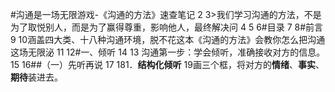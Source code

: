 #沟通是一场无限游戏-《沟通的方法》速查笔记
2
3>我们学习沟通的方法，不是为了取悦别人，而是为了赢得尊重，影响他人，最终解决问
4
5
6#目录
7
8#前言
9
10涵盖四大类、十八种沟通环境，脱不花这本《沟通的方法》会教你怎么把沟通这场无限泌
11
12#一、倾听
14
13
沟通第一步：学会倾听，准确接收对方的信息。
15
16##（一）先听再说
17
181．**结构化倾听**
19画三个框，将对方的**情绪**、**事实**、**期待**装进去。
